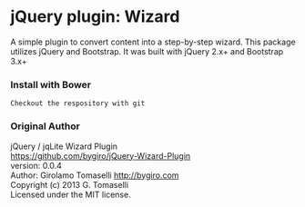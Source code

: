 # jQuery plugin: Wizard

A simple plugin to convert content into a step-by-step wizard. This package utilizes jQuery and Bootstrap. It was built with jQuery 2.x+ and Bootstrap 3.x+

### Install with Bower

```
Checkout the respository with git
```


### Original Author
jQuery / jqLite Wizard Plugin  
https://github.com/bygiro/jQuery-Wizard-Plugin  
version: 0.0.4  
Author: Girolamo Tomaselli http://bygiro.com  
Copyright (c) 2013 G. Tomaselli  
Licensed under the MIT license.  
